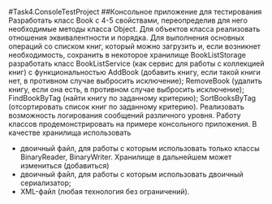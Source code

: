 ﻿#Task4.ConsoleTestProject
##Консольное приложение для тестирования
Разработать класс Book с 4-5 свойствами, переопределив для него
необходимые методы класса Object. Для объектов класса реализовать
отношения эквивалентности и порядка. Для выполнения основных операций со
списком книг, который можно загрузить и, если возникнет необходимость,
сохранить в некоторое хранилище BookListStorage разработать класс
BookListService (как сервис для работы с коллекцией книг) с
функциональностью AddBook (добавить книгу, если такой книги нет, в
противном случае выбросить исключение); RemoveBook (удалить книгу, если
она есть, в противном случае выбросить исключение); FindBookByTag (найти
книгу по заданному критерию); SortBooksByTag (отсортировать список книг по
заданному критерию). Реализовать возможность логирования сообщений
различного уровня. Работу классов продемонстрировать на примере
консольного приложения.
В качестве хранилища использовать
- двоичный файл, для работы с которым использовать только классы BinaryReader, BinaryWriter. Хранилище в дальнейшем может измениться (добавиться)
- двоичный файл, для работы с которым использовать двоичный сериализатор;
- XML-файл (любая технология без ограничений).